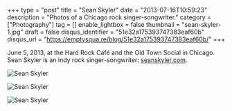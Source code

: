 +++
type = "post"
title = "Sean Skyler"
date = "2013-07-16T10:59:23"
description = "Photos of a Chicago rock singer-songwriter."
category = ["Photography"]
tag = []
enable_lightbox = false
thumbnail = "sean-skyler-1.jpg"
draft = false
disqus_identifier = "51e32a175393747383eaf60b"
disqus_url = "https://emptysqua.re/blog/51e32a175393747383eaf60b/"
+++

<p>June 5, 2013, at the Hard Rock Caf&eacute; and the Old Town Social in Chicago. Sean Skyler is an indy rock singer-songwriter: <a href="http://www.seanskyler.com/">seanskyler.com</a>.</p>
<p><img style="display:block; margin-left:auto; margin-right:auto;" src="sean-skyler-1.jpg" alt="Sean Skyler" title="Sean Skyler" /></p>
<p><img style="display:block; margin-left:auto; margin-right:auto;" src="sean-skyler-2.jpg" alt="Sean Skyler" title="Sean Skyler" /></p>
<p><img style="display:block; margin-left:auto; margin-right:auto;" src="sean-skyler-3.jpg" alt="Sean Skyler" title="Sean Skyler" /></p>
